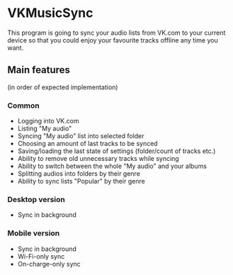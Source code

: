 # VKMusicSync
This program is going to sync your audio lists from VK.com to your current device so that you could enjoy your favourite tracks offline any time you want.
## Main features
(in order of expected implementation)
### Common
* Logging into VK.com
* Listing "My audio"
* Syncing "My audio" list into selected folder
* Choosing an amount of last tracks to be synced
* Saving/loading the last state of settings (folder/count of tracks etc.)
* Ability to remove old unnecessary tracks while syncing
* Ability to switch between the whole "My audio" and your albums
* Splitting audios into folders by their genre
* Ability to sync lists "Popular" by their genre

### Desktop version
* Sync in background

### Mobile version
* Sync in background
* Wi-Fi-only sync
* On-charge-only sync
